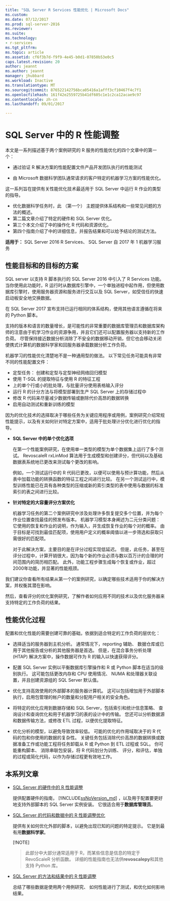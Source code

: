 ```yaml
---
title: "SQL Server R Services 性能优化 | Microsoft Docs"
ms.custom: 
ms.date: 07/12/2017
ms.prod: sql-server-2016
ms.reviewer: 
ms.suite: 
ms.technology:
- r-services
ms.tgt_pltfrm: 
ms.topic: article
ms.assetid: cf6f3b7d-f9f9-4e45-b0d1-07850b53e0c5
caps.latest.revision: 20
author: jeannt
ms.author: jeannt
manager: jhubbard
ms.workload: Inactive
ms.translationtype: MT
ms.sourcegitcommit: 876522142756bca05416a1afff3cf10467f4c7f1
ms.openlocfilehash: 161f42e2559725b41df605c1e1c2ca12acae9c97
ms.contentlocale: zh-cn
ms.lasthandoff: 09/01/2017

---
```

# <a name="performance-tuning-for-r-in-sql-server"></a>SQL Server 中的 R 性能调整

本文是一系列描述基于两个案例研究的 R 服务的性能优化的四个文章中的第一个：

- 通过验证 R 解决方案的性能配置文件产品开发团队执行的性能测试

- 由 Microsoft 数据科学团队通常请求的客户特定的机器学习方案的性能优化。

这一系列旨在提供有关性能优化技术最适用于 SQL Server 中运行 R 作业的类型的指导。

+ 优化数据科学任务时，此 （第一个） 主题提供体系结构和一些常见问题的方法的概述。
+ 第二篇文章介绍了特定的硬件和 SQL Server 优化。
+ 第三个本文介绍了中的操作化 R 代码和资源优化。
+ 第四个指南介绍了中的详细信息，并报告结果和可以给予结论的测试方法。

**适用于：** SQL Server 2016 R Services、 SQL Server 自 2017 年 1 机器学习服务

## <a name="performance-goals-and-targeted-scenarios"></a>性能目标和的目标的方案

SQL server 以支持 R 脚本执行的 SQL Server 2016 中引入了 R Services 功能。 当你使用此功能时，R 运行时从数据库引擎中，一个单独进程中起作用，但使用数据库引擎时，使用服务器资源和服务进行交互以及 SQL Server，如受信任的快速启动板安全地交换数据。

在 SQL Server 2017 宣布支持已运行相同的体系结构，使用其他语言遵循在将来的 Python 脚本。

支持的版本和语言的数量增长，是可能性的非常重要的数据库管理员和数据库架构师的注意由于机学习作业的资源争用，并且它们还可以配置服务器以支持新的工作负荷。 尽管保持接近数据分析消除了不安全的数据移动开销，但它也会移动关闭便携式计算机的数据科学家和回服务器承载数据分析工作负荷。

机器学习的性能优化清楚地不是一种通用型的做法。 以下常见任务可能具有非常不同的性能配置文件：

- 定型任务： 创建和定型与定型神经网络回归模型
- 使用 T-SQL 的提取特征与使用 R 的特征工程
- 上的单个行或小的批处理，与批量评分使用表格输入评分
- 运行 R 的计分方法与将模型部署到生产 SQL Server 上的存储过程中
- 修改 R 代码来尽量减少数据传输或删除代价高昂的数据转换
- 启用自动测试和重新训练的模型

因为的优化技术的选择取决于哪些任务为关键应用程序或用例，案例研究介绍常规性能提示，以及有关如何针对特定方案中，适用于批处理计分优化进行优化的指导。

+ **SQL Server 中的单个优化选项**

    在第一个性能案例研究，在使用单一类型的模型为单个数据集上运行了多个测试。 RevoscaleR rxLinMod 算法用于生成模型和创建评分，但代码以及基础数据表系统地已更改来测试每个更改的影响。

    例如，一个测试运行中的 R 代码已更改，以便可以使用与预计算功能，然后从表中加载功能的转换函数的特征工程之间进行比较。 在另一个测试运行中，模型训练性能已在具有各种类型的压缩或新的索引类型的表中使用与数据的标准索引的表之间进行比较。

+ **针对特定的大容量评分方案优化**

    机器学习任务的第二个案例研究中涉及处理许多恢复提交多个位置，并为每个作业位置查找最佳的预发布版本。 机器学习模型本身阐述为二元分类问题： 它使用的恢复和作业的说明，作为输入，并生成恢复作业的每个对的概率。 由于目标是可找到最佳匹配项，使用用户定义的概率阈值以进一步筛选和获取只需很好的匹配项。

    对于此解决方案，主要目的是在评分过程实现低延迟。 但是，此任务，甚至在评分过程中，计算开销很大，因为每个新的作业必须与数以百万计的合理的时间范围内的简历相匹配。 此外，功能工程步骤生成每个恢复或作业，超过 2000年功能，并显著的性能瓶颈。

我们建议你查看所有结果从第一个的案例研究，以确定哪些技术适用于你的解决方案，并权衡其潜在影响。

然后，查看评分的优化案例研究，了解作者如何应用不同的技术以及优化服务器来支持特定的工作负荷的结果。

## <a name="performance-optimization-process"></a>性能优化过程

配置和优化性能的需要创建可靠的基础，依据到适合特定的工作负荷的层优化：

- 选择适当的服务器到主机分析。 通常情况下，reporting 辅助、 数据仓库或已用于其他报告或分析的其他服务器是首选。 但是，在混合事务分析处理 (HTAP) 解决方案中，操作数据可作为 R 的输入以快速获得评分。

- 配置 SQL Server 实例以平衡数据库引擎操作和 R 或 Python 脚本在适当的级别执行。 这可能包括更改内存和 CPU 使用情况、 NUMA 和处理器关联设置，并且创建资源组的 SQL Server 默认值。

- 优化支持高效使用的外部脚本的服务器计算机。 这可以包括增加用于外部脚本执行，启用包管理的帐户的数量和分配用户相关的安全角色。

- 将特定的优化应用到数据存储和 SQL Server，包括索引和统计信息策略、 查询设计和查询优化和用于机器学习的表的设计中的传输。 您还可以分析数据源和数据传输方法，或修改 ETL 过程，以便优化提取特征。

- 优化分析的模型，以避免导致效率较低。 可能的优化的作用域取决于的 R 代码的包和你使用的数据的复杂性。 关键任务包括消除代价高昂的数据转换或数据准备工作或功能工程将任务卸载从 R 或 Python 到 ETL 过程或 SQL。 你可能重构脚本、 消除串联包安装，将 R 代码划分为训练、 评分，和评估，单独的过程或简化代码，以作为存储过程更有效地工作。

## <a name="articles-in-this-series"></a>本系列文章

+ [SQL Server 的硬件中的 R 性能调整](..\r\sql-server-configuration-r-services.md)

    提供配置硬件的指南， [!INCLUDE[ssNoVersion_md](..\..\includes\ssnoversion-md.md)] ，以及用于配置要更好地支持外部脚本的 SQL Server 实例安装。 它很适合用于**数据库管理员**。

+ [SQL Server 的代码和数据中的 R 性能调整优化](..\r\r-and-data-optimization-r-services.md)

    提供有关如何优化外部的脚本，以避免出现已知的问题的特定提示。 它是到最有用**数据科学家**。

    [!NOTE]
    > 此部分中大部分通常适用于 R，而某些信息是信息的特定于 RevoScaleR 分析函数。 详细的性能指南也无法供**revoscalepy**和其他支持 Python 库。

+ [SQL Server 的方法和结果中的 R 性能调整](..\r\performance-case-study-r-services.md)

    总结了哪些数据是使用两个用例研究、 如何性能进行了测试，和优化如何影响结果。

